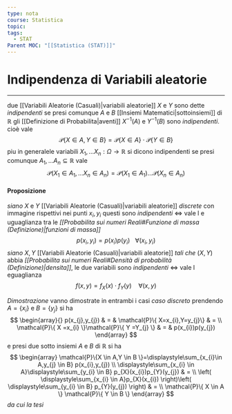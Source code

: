 ```yaml
---
type: nota
course: Statistica
topic: 
tags:
  - STAT
Parent MOC: "[[Statistica (STAT)]]"
---
```

# Indipendenza di Variabili aleatorie
---
due [[Variabili Aleatorie (Casuali)|variabili aleatorie]] $X$ e $Y$ sono dette _indipendenti_ se presi comunque $A$ e $B$ [[Insiemi Matematici|sottoinsiemi]] di $\mathbb{R}$ gli [[Definizione di Probabilita|aventi]] $X^{-1}(A)$ e $Y^{-1}(B)$ sono _indipendenti_. cioè vale $$\mathcal{P}\{ X \in  A , Y \in  B \}=\mathcal{P}\{ X \in  A  \} \cdot \mathcal{P} \{ Y \in  B \}$$piu in generalele variabili $X_{1},\dots X_{n}:\Omega \rightarrow\mathbb{R}$ si dicono indipendenti se presi comunque $A_{1},\dots A_{n} \subseteq \mathbb{R}$ vale $$\mathcal{P}(X_{1}\in  A_{1},\dots X_{n} \in  A_{n})=\mathcal{P}(X_{1}\in  A_{1})\dots\mathcal{P}(X_{n} \in  A_{n}) $$
#### Proposizione
_siano_  $X$ e $Y$ [[Variabili Aleatorie (Casuali)|variabili aleatorie]] _discrete_ con immagine rispettivi nei punti $x_{i},y_{i}$ questi sono _indipendenti_ $\iff$ vale l e uguaglianza tra le _[[Probabilita sui numeri Reali#Funzione di massa (Definizione)|funzioni di massa]]_ $$p(x_{i},y_{i})=p(x_{i})p(y_{i}) \ \ \ \forall  (x_{i},y_{i}) $$
_siano_ $X,Y$ [[Variabili Aleatorie (Casuali)|variabili aleatorie]] _tali che_ $(X,Y)$ abbia _[[Probabilita sui numeri Reali#Densità di probabilità (Definizione)|densita]]_, le due variabili sono _indipendenti_ $\iff$ vale l eguaglianza $$f(x,y)=f_{X}(x)\cdot f_{Y}(y)\ \ \ \ \forall  (x,y)$$

_Dimostrazione_
	vanno dimostrate in entrambi i casi 
_caso discreto_
	prendendo $A= \{ x_{i} \}$ e $B= \{ y_{j} \}$ si ha $$
\begin{array}{}
 p(x_{j},y_{j}) & = & \mathcal{P}\{ X=x_{i},Y=y_{j}\}  & = \\
\mathcal{P}\{ X =x_{i} \}\mathcal{P}\{ Y =Y_{j} \} & = & p(x_{i})p(y_{j})
\end{array}
$$e presi due sotto insiemi $A$ e $B$ di $\mathbb{R}$ si ha $$
\begin{array}
\mathcal{P}\{X \in  A,Y \in B \}=\displaystyle\sum_{x_{i}\in A,y_{j} \in  B} p(x_{i},y_{j}) \\
 \displaystyle\sum_{x_{i} \in  A}\displaystyle\sum_{y_{i} \in  B} p_{X}(x_{i})p_{Y}(y_{j})  & =  \\ \left( \displaystyle\sum_{x_{i} \in  A}p_{X}(x_{i}) \right)\left( \displaystyle\sum_{y_{i} \in  B} p_{Y}(y_{j}) \right)  & = \\
 \mathcal{P}\{ X \in  A \} \mathcal{P}\{ Y \in  B \}
\end{array}
$$ _da cui la tesi_



